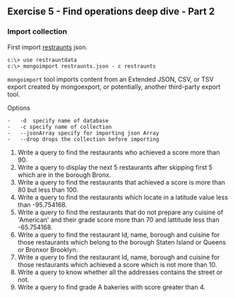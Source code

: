 ## Exercise 5 - Find operations deep dive - Part 2

### Import collection

First import [restraunts](/data-sets) json.

```
c:\> use restrauntdata
c:\> mongoimport restraunts.json - c restraunts
```

`mongoimport` tool imports content from an Extended JSON, CSV, or TSV export created by mongoexport, or potentially, another third-party export tool.

Options

    -   -d  specify name of database
    -   -c specify name of collection
    -   --jsonArray specify for importing json Array
    -   --drop drops the collection before importing


1.  Write a query to find the restaurants who achieved a score more than 90.
2.  Write a query to display the next 5 restaurants after skipping first 5 which are in the borough Bronx.
3.  Write a query to find the restaurants that achieved a score is more than 80 but less than 100.
4.  Write a query to find the restaurants which locate in a latitude value less than -95.754168.
5.  Write a query to find the restaurants that do not prepare any cuisine of 'American' and their grade score more than 70 and lattitude less than -65.754168.
6.  Write a query to find the restaurant Id, name, borough and cuisine for those restaurants which belong to the borough Staten Island or Queens or Bronxor Brooklyn.
7.  Write a query to find the restaurant Id, name, borough and cuisine for those restaurants which achieved a score which is not more than 10.
8.  Write a query to know whether all the addresses contains the street or not.
9.  Write a query to find grade A bakeries with score greater than 4.